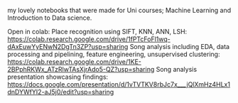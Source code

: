 my lovely notebooks that were made for Uni courses; Machine Learning and Introduction to Data science. 

Open in colab:
Place recognition using SIFT, KNN, ANN, LSH: https://colab.research.google.com/drive/1fPTcFoFl1wq-dAxEuwYyENwN2DgTn3ZP?usp=sharing
Song analysis including EDA, data processing and pipelining, feature engineering, unsupervised clustering: https://colab.research.google.com/drive/1KE-2BPphRKWx_ATzRlwTAsXjrAdo5-QZ?usp=sharing
Song analysis presentation showcasing findings: https://docs.google.com/presentation/d/1vTVTKV8rbJc7x___jQlXmHz4HLx1dnDYWfYI2-aJ5j0/edit?usp=sharing
